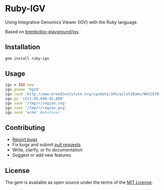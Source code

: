 # Ruby-IGV

Using Integrative Genomics Viewer (IGV) with the Ruby language.

Based on [brentp/bio-playground/igv](https://github.com/brentp/bio-playground).

## Installation

```ruby
gem install ruby-igv
```

## Usage

```ruby
igv = IGV.new
igv.gnome 'hg19'
igv.load 'http://www.broadinstitute.org/igvdata/1KG/pilot2Bams/NA12878.SLX.bam'
igv.go 'chr1:45,600-45,800'
igv.save '/tmp/r/region.svg'
igv.save '/tmp/r/region.png'
igv.send 'echo' #whatever
```

## Contributing

* [Report bugs](https://github.com/kojix2/ruby-igv/issues)
* Fix bugs and submit [pull requests](https://github.com/kojix2/ruby-igv/pulls)
* Write, clarify, or fix documentation
* Suggest or add new features

## License

The gem is available as open source under the terms of the [MIT License](https://opensource.org/licenses/MIT).

